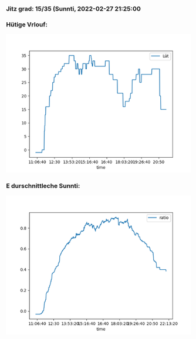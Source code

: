 ### Jitz grad: 15/35 (Sunnti, 2022-02-27 21:25:00

### Hütige Vrlouf:
![Graph](Today.png)

### E durschnittleche Sunnti:
![Graph](Sunnti.png)